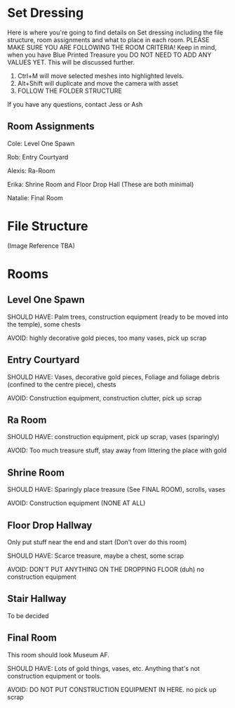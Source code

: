 # Set Dressing
Here is where you're going to find details on Set dressing including the file structure, room assignments and what to place in each room. PLEASE MAKE SURE YOU ARE FOLLOWING THE ROOM CRITERIA! Keep in mind, when you have Blue Printed Treasure you DO NOT NEED TO ADD ANY VALUES YET. This will be discussed further.
1. Ctrl+M will move selected meshes into highlighted levels.
1. Alt+Shift will duplicate and move the camera with asset
1. FOLLOW THE FOLDER STRUCTURE

If you have any questions, contact Jess or Ash

## Room Assignments

Cole: Level One Spawn

Rob: Entry Courtyard

Alexis: Ra-Room

Erika: Shrine Room and Floor Drop Hall (These are both minimal)

Natalie: Final Room


# File Structure

(Image Reference TBA)
# Rooms

## Level One Spawn

SHOULD HAVE: Palm trees, construction equipment (ready to be moved into the temple), some chests

AVOID: highly decorative gold pieces, too many vases, pick up scrap

## Entry Courtyard
SHOULD HAVE: Vases, decorative gold pieces, Foliage and foliage debris (confined to the centre piece), chests

AVOID: Construction equipment, construction clutter, pick up scrap
## Ra Room
SHOULD HAVE: construction equipment, pick up scrap, vases (sparingly)

AVOID: Too much treasure stuff, stay away from littering the place with gold

## Shrine Room

SHOULD HAVE: Sparingly place treasure (See FINAL ROOM), scrolls, vases

AVOID: Construction equipment (NONE AT ALL)

## Floor Drop Hallway
Only put stuff near the end and start (Don't over do this room)

SHOULD HAVE: Scarce treasure, maybe  a chest, some scrap

AVOID: DON'T PUT ANYTHING ON THE DROPPING FLOOR (duh) no construction equipment

## Stair Hallway
To be decided

## Final Room
This room should look Museum AF.

SHOULD HAVE: Lots of gold things, vases, etc. Anything that's not construction equipment or tools.

AVOID: DO NOT PUT CONSTRUCTION EQUIPMENT IN HERE. no pick up scrap